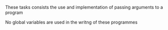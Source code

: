 These tasks consists the use and implementation of passing arguments to a program

No global variables are used in the writng of these programmes
